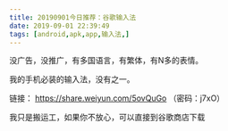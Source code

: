 ```yaml
---
title: 20190901今日推荐：谷歌输入法
date: 2019-09-01 22:39:49
tags: [android,apk,app,输入法,]
---
```

没广告，没推广，有多国语言，有繁体，有N多的表情。

我的手机必装的输入法，没有之一。

链接： https://share.weiyun.com/5ovQuGo （密码：j7xO）

我只是搬运工，如果你不放心，可以直接到谷歌商店下载

